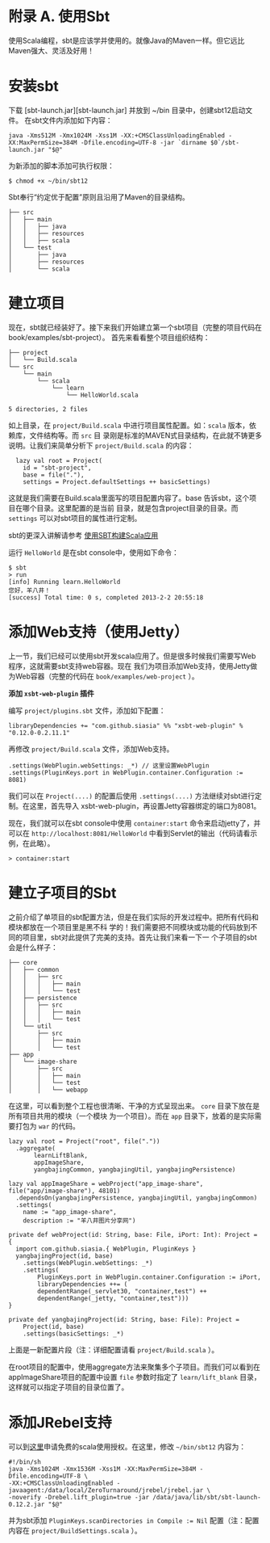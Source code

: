 # 附录 A. 使用Sbt

使用Scala编程，sbt是应该学并使用的。就像Java的Maven一样。但它远比Maven强大、灵活及好用！


# 安装sbt

下载 [sbt-launch.jar][sbt-launch.jar] 并放到 ~/bin 目录中，创建sbt12启动文件。
在sbt文件内添加如下内容：

    java -Xms512M -Xmx1024M -Xss1M -XX:+CMSClassUnloadingEnabled -XX:MaxPermSize=384M -Dfile.encoding=UTF-8 -jar `dirname $0`/sbt-launch.jar "$@"

为新添加的脚本添加可执行权限：

    $ chmod +x ~/bin/sbt12


Sbt奉行“约定优于配置”原则且沿用了Maven的目录结构。

    ├── src
    │   ├── main
    │   │   ├── java
    │   │   ├── resources
    │   │   ├── scala
    │   └── test
    │       ├── java
    │       ├── resources
    │       └── scala


# 建立项目

现在，sbt就已经装好了。接下来我们开始建立第一个sbt项目（完整的项目代码在book/examples/sbt-project）。
首先来看看整个项目组织结构：

    ├── project
    │   └── Build.scala
    └── src
        └── main
            └── scala
                └── learn
                    └── HelloWorld.scala
    
    5 directories, 2 files

如上目录，在 `project/Build.scala` 中进行项目属性配置。如：`scala` 版本，依赖库，文件结构等。而 `src` 目
录刚是标准的MAVEN式目录结构，在此就不铸更多说明。让我们来简单分析下 `project/Build.scala` 的内容：

      lazy val root = Project(
        id = "sbt-project",
        base = file("."),
        settings = Project.defaultSettings ++ basicSettings)

这就是我们需要在Build.scala里面写的项目配置内容了。base 告诉sbt，这个项目在哪个目录。这里配置的是当前
目录，就是包含project目录的目录。而 `settings` 可以对sbt项目的属性进行定制。

sbt的更深入讲解请参考 [使用SBT构建Scala应用](https://github.com/fujohnwang/real_world_scala/blob/master/02_sbt.markdown)

运行 `HelloWorld` 是在sbt console中，使用如下命令：

    $ sbt
    > run
    [info] Running learn.HelloWorld 
    您好，羊八井！
    [success] Total time: 0 s, completed 2013-2-2 20:55:18


# 添加Web支持（使用Jetty）

上一节，我们已经可以使用sbt开发scala应用了。但是很多时候我们需要写Web程序，这就需要sbt支持web容器。现在
我们为项目添加Web支持，使用Jetty做为Web容器（完整的代码在 `book/examples/web-project` ）。

**添加 `xsbt-web-plugin` 插件**

编写 `project/plugins.sbt` 文件，添加如下配置：

    libraryDependencies += "com.github.siasia" %% "xsbt-web-plugin" % "0.12.0-0.2.11.1"

再修改 `project/Build.scala` 文件，添加Web支持。  

    .settings(WebPlugin.webSettings: _*) // 这里设置WebPlugin
    .settings(PluginKeys.port in WebPlugin.container.Configuration := 8081)

我们可以在 `Project(....)` 的配置后使用 `.settings(....)` 方法继续对sbt进行定制。在这里，首先导入
xsbt-web-plugin，再设置Jetty容器绑定的端口为8081。

现在，我们就可以在sbt console中使用 `container:start` 命令来启动jetty了，并可以在
 `http://localhost:8081/HelloWorld` 中看到Servlet的输出（代码请看示例，在此略）。

    > container:start

# 建立子项目的Sbt

之前介绍了单项目的sbt配置方法，但是在我们实际的开发过程中。把所有代码和模块都放在一个项目里是黑不科
学的！我们需要把不同模块或功能的代码放到不同的项目里，sbt对此提供了完美的支持。首先让我们来看一下一
个子项目的sbt会是什么样子：

    ├── core
    │   ├── common
    │   │   ├── src
    │   │   │   ├── main
    │   │   │   └── test
    │   ├── persistence
    │   │   ├── src
    │   │   │   ├── main
    │   │   │   └── test
    │   └── util
    │       ├── src
    │       │   ├── main
    │       │   └── test
    ├── app
    │   └── image-share
    │       ├── src
    │       │   ├── main
    │       │   └── test
    │       │   └── webapp

在这里，可以看到整个工程也很清晰、干净的方式呈现出来。 `core` 目录下放在是所有项目共用的模块（一个模块
为一个项目）。而在 `app` 目录下，放着的是实际需要打包为 `war` 的代码。

    lazy val root = Project("root", file("."))
      .aggregate(
           learnLiftBlank,
           appImageShare,
           yangbajingCommon, yangbajingUtil, yangbajingPersistence)
    
    lazy val appImageShare = webProject("app_image-share", file("app/image-share"), 48101)
      .dependsOn(yangbajingPersistence, yangbajingUtil, yangbajingCommon)
      .settings(
        name := "app_image-share",
        description := "羊八井图片分享网")
    
    private def webProject(id: String, base: File, iPort: Int): Project = {
      import com.github.siasia.{ WebPlugin, PluginKeys }
      yangbajingProject(id, base)
        .settings(WebPlugin.webSettings: _*)
        .settings(
	        PluginKeys.port in WebPlugin.container.Configuration := iPort,
        	libraryDependencies ++= (
            dependentRange(_servlet30, "container,test") ++ 
            dependentRange(_jetty, "container,test")))
    }
    
    private def yangbajingProject(id: String, base: File): Project =
        Project(id, base)
        .settings(basicSettings: _*)

上面是一新配置片段（注：详细配置请看 `project/Build.scala` ）。

在root项目的配置中，使用aggregate方法来聚集多个子项目。而我们可以看到在appImageShare项目的配置中设置
 `file` 参数时指定了 `learn/lift_blank` 目录，这样就可以指定子项目的目录位置了。


# 添加JRebel支持

可以到[这里](https://my.jrebel.com/plans/)申请免费的scala使用授权。在这里，修改 `~/bin/sbt12` 内容为：

    #!/bin/sh
    java -Xms1024M -Xmx1536M -Xss1M -XX:MaxPermSize=384M -Dfile.encoding=UTF-8 \
    -XX:+CMSClassUnloadingEnabled -javaagent:/data/local/ZeroTurnaround/jrebel/jrebel.jar \
    -noverify -Drebel.lift_plugin=true -jar /data/java/lib/sbt/sbt-launch-0.12.2.jar "$@"

并为sbt添加 `PluginKeys.scanDirectories in Compile := Nil` 配置（注：配置内容在 `project/BuildSettings.scala` ）。

